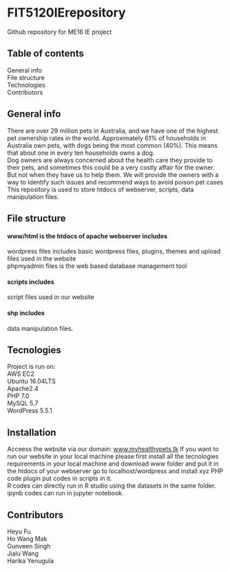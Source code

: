 # FIT5120IErepository
Github repository for ME16 IE project
## Table of contents
General info  
File structure  
Technologies  
Contributors  
## General info
There are over 29 million pets in Australia, and we have one of the highest pet ownership rates in the world. Approximately 61% of households in Australia own pets, with dogs being the most common (40%). This means that about one in every ten households owns a dog.  
Dog owners are always concerned about the health care they provide to their pets, and sometimes this could be a very costly affair for the owner. But not when they have us to help them. We will provide the owners with a way to identify such issues and recommend ways to avoid poison pet cases  
This repository is used to store htdocs of webserver, scripts, data manipulation files.
## File structure
#### www/html is the htdocs of apache webserver includes
wordpress files includes basic wordpress files, plugins, themes and upload files used in the website  
phpmyadmin files is the web based database management tool
#### scripts includes
script files used in our website
#### shp includes
data manipulation files.
## Tecnologies
Project is run on:  
AWS EC2  
Ubuntu 16.04LTS  
Apache2.4  
PHP 7.0  
MySQL 5.7  
WordPress 5.5.1  
## Installation
Acceess the website via our domain: www.myhealthypets.tk
If you want to run our website in your local machine please first install all the tecnologies requirements in your local machine and download www folder and put it in the htdocs of your webserver go to localhost/wordpress and install xyz PHP code plugin put codes in scripts in it.  
R codes can directly run in R studio using the datasets in the same folder.
ipynb codes can run in jupyter notebook.  
## Contributors
Heyu Fu  
Ho Wang Mak  
Gunveen Singh  
Jialu Wang  
Harika Yenugula  
